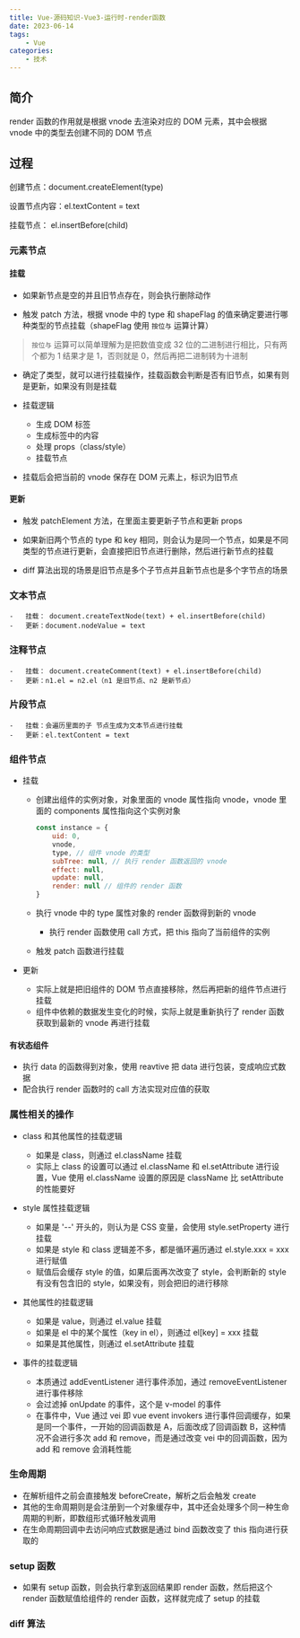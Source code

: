 ```yaml
---
title: Vue-源码知识-Vue3-运行时-render函数
date: 2023-06-14
tags:
    - Vue
categories:
    - 技术
---
```


## 简介

render 函数的作用就是根据 vnode 去渲染对应的 DOM 元素，其中会根据 vnode 中的类型去创建不同的 DOM 节点

## 过程

创建节点：document.createElement(type)

设置节点内容：el.textContent = text

挂载节点： el.insertBefore(child)

### 元素节点

#### 挂载

-   如果新节点是空的并且旧节点存在，则会执行删除动作

-   触发 patch 方法，根据 vnode 中的 type 和 shapeFlag 的值来确定要进行哪种类型的节点挂载（shapeFlag 使用 `按位与` 运算计算）

> `按位与` 运算可以简单理解为是把数值变成 32 位的二进制进行相比，只有两个都为 1 结果才是 1，否则就是 0，然后再把二进制转为十进制

-   确定了类型，就可以进行挂载操作，挂载函数会判断是否有旧节点，如果有则是更新，如果没有则是挂载

-   挂载逻辑

    -   生成 DOM 标签
    -   生成标签中的内容
    -   处理 props（class/style）
    -   挂载节点

-   挂载后会把当前的 vnode 保存在 DOM 元素上，标识为旧节点

#### 更新

-   触发 patchElement 方法，在里面主要更新子节点和更新 props

-   如果新旧两个节点的 type 和 key 相同，则会认为是同一个节点，如果是不同类型的节点进行更新，会直接把旧节点进行删除，然后进行新节点的挂载

-   diff 算法出现的场景是旧节点是多个子节点并且新节点也是多个字节点的场景

### 文本节点

    -   挂载： document.createTextNode(text) + el.insertBefore(child)
    -   更新：document.nodeValue = text

### 注释节点

    -   挂载： document.createComment(text) + el.insertBefore(child)
    -   更新：n1.el = n2.el（n1 是旧节点、n2 是新节点）

### 片段节点

    -   挂载：会遍历里面的子 节点生成为文本节点进行挂载
    -   更新：el.textContent = text

### 组件节点

-   挂载

    -   创建出组件的实例对象，对象里面的 vnode 属性指向 vnode，vnode 里面的 components 属性指向这个实例对象

        ```js
        const instance = {
            uid: 0,
            vnode,
            type, // 组件 vnode 的类型
            subTree: null, // 执行 render 函数返回的 vnode
            effect: null,
            update: null,
            render: null // 组件的 render 函数
        }
        ```

    -   执行 vnode 中的 type 属性对象的 render 函数得到新的 vnode
        -   执行 render 函数使用 call 方式，把 this 指向了当前组件的实例
    -   触发 patch 函数进行挂载

-   更新
    -   实际上就是把旧组件的 DOM 节点直接移除，然后再把新的组件节点进行挂载
    -   组件中依赖的数据发生变化的时候，实际上就是重新执行了 render 函数获取到最新的 vnode 再进行挂载

#### 有状态组件

-   执行 data 的函数得到对象，使用 reavtive 把 data 进行包装，变成响应式数据
-   配合执行 render 函数时的 call 方法实现对应值的获取

### 属性相关的操作

-   class 和其他属性的挂载逻辑

    -   如果是 class，则通过 el.className 挂载
    -   实际上 class 的设置可以通过 el.className 和 el.setAttribute 进行设置，Vue 使用 el.className 设置的原因是 className 比 setAttribute 的性能要好

-   style 属性挂载逻辑

    -   如果是 '--' 开头的，则认为是 CSS 变量，会使用 style.setProperty 进行挂载
    -   如果是 style 和 class 逻辑差不多，都是循环遍历通过 el.style.xxx = xxx 进行赋值
    -   赋值后会缓存 style 的值，如果后面再次改变了 style，会判断新的 style 有没有包含旧的 style，如果没有，则会把旧的进行移除

-   其他属性的挂载逻辑

    -   如果是 value，则通过 el.value 挂载
    -   如果是 el 中的某个属性（key in el），则通过 el[key] = xxx 挂载
    -   如果是其他属性，则通过 el.setAttribute 挂载

-   事件的挂载逻辑

    -   本质通过 addEventListener 进行事件添加，通过 removeEventListener 进行事件移除
    -   会过滤掉 onUpdate 的事件，这个是 v-model 的事件
    -   在事件中，Vue 通过 vei 即 vue event invokers 进行事件回调缓存，如果是同一个事件，一开始的回调函数是 A，后面改成了回调函数 B，这种情况不会进行多次 add 和 remove，而是通过改变 vei 中的回调函数，因为 add 和 remove 会消耗性能

### 生命周期

-   在解析组件之前会直接触发 beforeCreate，解析之后会触发 create
-   其他的生命周期则是会注册到一个对象缓存中，其中还会处理多个同一种生命周期的判断，即数组形式循环触发调用
-   在生命周期回调中去访问响应式数据是通过 bind 函数改变了 this 指向进行获取的

### setup 函数

-   如果有 setup 函数，则会执行拿到返回结果即 render 函数，然后把这个 render 函数赋值给组件的 render 函数，这样就完成了 setup 的挂载

### diff 算法
